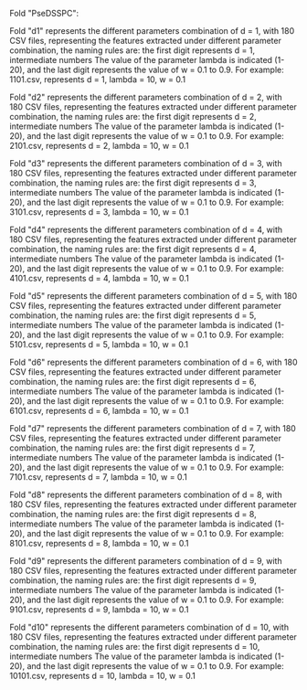 Fold "PseDSSPC":  

Fold "d1" represents the different parameters combination of d = 1, with 180 CSV files, representing the features extracted under different parameter combination, the naming rules are: the first digit represents d = 1, intermediate numbers The value of the parameter lambda is indicated (1-20), and the last digit represents the value of w = 0.1 to 0.9. For example: 1101.csv, represents d = 1, lambda = 10, w = 0.1

Fold "d2" represents the different parameters combination of d = 2, with 180 CSV files, representing the features extracted under different parameter combination, the naming rules are: the first digit represents d = 2, intermediate numbers The value of the parameter lambda is indicated (1-20), and the last digit represents the value of w = 0.1 to 0.9. For example: 2101.csv, represents d = 2, lambda = 10, w = 0.1

Fold "d3" represents the different parameters combination of d = 3, with 180 CSV files, representing the features extracted under different parameter combination, the naming rules are: the first digit represents d = 3, intermediate numbers The value of the parameter lambda is indicated (1-20), and the last digit represents the value of w = 0.1 to 0.9. For example: 3101.csv, represents d = 3, lambda = 10, w = 0.1

Fold "d4" represents the different parameters combination of d = 4, with 180 CSV files, representing the features extracted under different parameter combination, the naming rules are: the first digit represents d = 4, intermediate numbers The value of the parameter lambda is indicated (1-20), and the last digit represents the value of w = 0.1 to 0.9. For example: 4101.csv, represents d = 4, lambda = 10, w = 0.1

Fold "d5" represents the different parameters combination of d = 5, with 180 CSV files, representing the features extracted under different parameter combination, the naming rules are: the first digit represents d = 5, intermediate numbers The value of the parameter lambda is indicated (1-20), and the last digit represents the value of w = 0.1 to 0.9. For example: 5101.csv, represents d = 5, lambda = 10, w = 0.1

Fold "d6" represents the different parameters combination of d = 6, with 180 CSV files, representing the features extracted under different parameter combination, the naming rules are: the first digit represents d = 6, intermediate numbers The value of the parameter lambda is indicated (1-20), and the last digit represents the value of w = 0.1 to 0.9. For example: 6101.csv, represents d = 6, lambda = 10, w = 0.1

Fold "d7" represents the different parameters combination of d = 7, with 180 CSV files, representing the features extracted under different parameter combination, the naming rules are: the first digit represents d = 7, intermediate numbers The value of the parameter lambda is indicated (1-20), and the last digit represents the value of w = 0.1 to 0.9. For example: 7101.csv, represents d = 7, lambda = 10, w = 0.1

Fold "d8" represents the different parameters combination of d = 8, with 180 CSV files, representing the features extracted under different parameter combination, the naming rules are: the first digit represents d = 8, intermediate numbers The value of the parameter lambda is indicated (1-20), and the last digit represents the value of w = 0.1 to 0.9. For example: 8101.csv, represents d = 8, lambda = 10, w = 0.1

Fold "d9" represents the different parameters combination of d = 9, with 180 CSV files, representing the features extracted under different parameter combination, the naming rules are: the first digit represents d = 9, intermediate numbers The value of the parameter lambda is indicated (1-20), and the last digit represents the value of w = 0.1 to 0.9. For example: 9101.csv, represents d = 9, lambda = 10, w = 0.1

Fold "d10" represents the different parameters combination of d = 10, with 180 CSV files, representing the features extracted under different parameter combination, the naming rules are: the first digit represents d = 10, intermediate numbers The value of the parameter lambda is indicated (1-20), and the last digit represents the value of w = 0.1 to 0.9. For example: 10101.csv, represents d = 10, lambda = 10, w = 0.1


